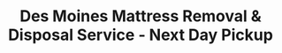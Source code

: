 ---
layout: location.njk
title: "Des Moines Mattress Removal & Disposal Service - Next Day Pickup"
description: "Professional mattress removal in Des Moines, IA. Serving Iowa's insurance capital with next-day pickup and 100% recycling. No stickers required, "
permalink: /mattress-removal/iowa/des-moines/
city: Des Moines
state: Iowa
stateAbbreviation: IA
stateSlug: iowa
tier: 1
coordinates:
  lat: 41.5868
  lng: -93.6250
pricing:
  startingPrice: 125
  single: 125
  queen: 155
  king: 180
  boxSpring: 30
neighborhoods:
  - name: "East Village"
    zipCodes: ["50309"]
  - name: "Sherman Hill"
    zipCodes: ["50309"]
  - name: "Capitol View South"
    zipCodes: ["50309"]
  - name: "Beaverdale"
    zipCodes: ["50310"]
  - name: "Highland Park"
    zipCodes: ["50312"]
  - name: "Drake"
    zipCodes: ["50311"]
  - name: "Waveland Park"
    zipCodes: ["50312"]
  - name: "Ingersoll Park"
    zipCodes: ["50312"]
  - name: "Oak Park"
    zipCodes: ["50315"]
  - name: "Union Park"
    zipCodes: ["50315"]
  - name: "Greater South Side"
    zipCodes: ["50315"]
  - name: "Merle Hay"
    zipCodes: ["50322"]
  - name: "Salisbury Oaks"
    zipCodes: ["50317"]
  - name: "Valley High Manor"
    zipCodes: ["50320"]
  - name: "Woodland Heights"
    zipCodes: ["50316"]
  - name: "River Bend"
    zipCodes: ["50317"]
  - name: "Somerset"
    zipCodes: ["50320"]
  - name: "Southwestern Hills"
    zipCodes: ["50321"]
zipCodes: [50309, 50310, 50311, 50312, 50315, 50316, 50317, 50320, 50321, 50322, 50266, 50324]
recyclingPartners:
  - Metro Waste Authority
  - Regional Mattress Recycling Facilities
  - Iowa Material Recovery Centers
localRegulations: "Des Moines requires $5 pink Large Item Stickers for mattress disposal through city pickup, plus 24-hour advance scheduling and specific curbside placement rules. Metro Waste Authority operates county facilities charging $20+ per mattress. Why deal with sticker purchases, scheduling delays, and weather-dependent curbside placement when you need immediate removal? Our next-day professional service eliminates sticker requirements, handles indoor pickup from any floor, and provides guaranteed 100% recycling. Perfect for Iowa's insurance capital where busy professionals value efficiency and reliability."
nearbyCities:
  - name: West Des Moines
    slug: west-des-moines
    distance: 8
    isSuburb: true
  - name: Ankeny
    slug: ankeny
    distance: 12
    isSuburb: true
reviews:
  count: 445
  featured:
    - text: "Honestly, these guys saved my sanity. Principal Financial has us slammed with quarter-end reports and our old mattress was making sleep impossible. Called them up, boom - next day it's gone. Didn't have to mess around with city stickers or any of that bureaucratic nonsense."
      author: "Jennifer M."
      neighborhood: "East Village"
    - text: "Quick question turned into great service. Was googling Des Moines mattress disposal and found their site. Thought I'd need those pink stickers from the city, but nope! Team showed up right on time, professional crew. Made my Capitol View apartment move way smoother than expected."
      author: "David R."
      neighborhood: "Capitol View South"
    - text: "We've lived in Highland Park for 15 years and this was hands-down the easiest furniture removal we've ever done. The guys were super careful with our hardwood floors and tight hallways. My husband was impressed they actually recycle everything instead of just dumping it somewhere."
      author: "Carol B."
      neighborhood: "Highland Park"
faqs:
  - question: "How does pickup work around Des Moines' corporate schedule demands?"
    answer: "We understand insurance industry timing - quarterly closings, client meetings, conference calls. Next-day scheduling works around downtown business hours and suburban professional schedules without city sticker delays."
  - question: "Do you serve all Des Moines neighborhoods and surrounding areas?"
    answer: "Absolutely. From East Village downtown to Beaverdale neighborhoods, Highland Park to Greater South Side - we serve the entire Des Moines metro throughout Polk County."
  - question: "Can you coordinate with corporate housing and apartment complex policies?"
    answer: "Yes. Des Moines has significant corporate relocations and apartment living. We handle building access requirements, management company coordination, and tight moving schedules common in the insurance capital."
  - question: "What's included beyond basic removal?"
    answer: "Complete service includes pickup from any floor, professional transportation, and 100% mattress recycling. No sticker purchases, advance scheduling, or curbside placement requirements."
  - question: "How does recycling work compared to Metro Waste Authority disposal?"
    answer: "MWA facilities typically landfill mattresses despite recycling capabilities. We guarantee 100% recycling - steel springs become manufacturing materials, foam transforms into carpet padding, fabric converts to insulation."
  - question: "Do you handle Des Moines' flat terrain and grid system efficiently?"
    answer: "Our service routes maximize Des Moines' efficient grid layout and level prairie terrain. Interstate access via I-35, I-80, and I-235 enables quick metro area coverage from downtown to suburbs."
  - question: "Can you work with older Des Moines housing and narrow spaces?"
    answer: "Experienced with Des Moines housing variety - historic Sherman Hill homes, established Highland Park properties, newer Somerset developments. We navigate different architectural challenges professionally."
  - question: "How does your service compare to city Large Item Sticker program?"
    answer: "Immediate next-day availability versus 24+ hour city scheduling, professional indoor removal versus curbside requirements, and guaranteed recycling rather than landfill disposal at county facilities."
pageContent:
  heroDescription: "Des Moines professional replacing that old mattress? Relocating within Iowa's insurance capital? Skip the sticker hassle - we handle next-day pickup with complete recycling while you focus on what matters."
  aboutService: "<p>Corporate timelines don't wait for sticker purchases and scheduling delays. Des Moines, home to 208,084 residents and America's insurance capital, operates on financial industry precision - quarterly deadlines, client meetings, professional relocations. This prairie crossroads city, built at the confluence of Des Moines and Raccoon Rivers, demands service matching its corporate efficiency.</p><p>From East Village's trendy downtown professionals to Highland Park's established families, Drake area residents to Greater South Side communities, we navigate Des Moines' organized grid system and flat terrain. Our next-day pickup eliminates city sticker requirements while providing 100% mattress recycling that aligns with Iowa's environmental consciousness and corporate responsibility standards.</p>"
  serviceAreasIntro: "Covering every Des Moines district - from downtown East Village to suburban Beaverdale, established Highland Park to growing Somerset neighborhoods."
  regulationsCompliance: "We streamline Des Moines' Large Item Sticker system and exceed Metro Waste Authority requirements with immediate scheduling when corporate timelines demand efficiency."
  environmentalImpact: "<p>Iowa's insurance capital values environmental stewardship alongside financial stability. Unlike standard Metro Waste Authority landfill disposal, we recycle every mattress component - steel springs become manufacturing materials, memory foam transforms into carpet padding, fabric converts to insulation products.</p><p>This approach serves Des Moines professionals managing corporate relocations, downtown condo upgrades, and suburban family transitions. No sticker requirements, no scheduling delays - just responsible service matching the efficiency Iowa's financial center expects from its business partnerships.</p>"
  howItWorksScheduling: "Flexible next-day availability works around Des Moines' corporate calendar, state government schedules, and the demanding timelines of America's insurance capital."
  howItWorksService: "Professional coordination with downtown high-rises, historic neighborhoods, suburban developments, and the logistical requirements of Des Moines' diverse housing landscape."
  howItWorksDisposal: "Complete mattress recycling at certified facilities - every material becomes new products with zero landfill impact, supporting the environmental responsibility Des Moines' corporate community demands."
  sidebarStats:
    mattressesRemoved: 1240
---